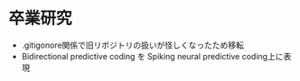 # 卒業研究
- .gitigonore関係で旧リポジトリの扱いが怪しくなったため移転
- Bidirectional predictive coding を Spiking neural predictive coding上に表現
